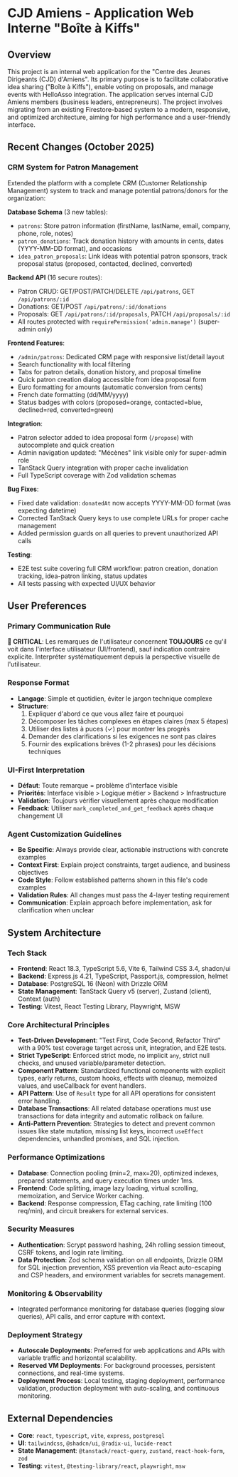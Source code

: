 # CJD Amiens - Application Web Interne "Boîte à Kiffs"

## Overview
This project is an internal web application for the "Centre des Jeunes Dirigeants (CJD) d'Amiens". Its primary purpose is to facilitate collaborative idea sharing ("Boîte à Kiffs"), enable voting on proposals, and manage events with HelloAsso integration. The application serves internal CJD Amiens members (business leaders, entrepreneurs). The project involves migrating from an existing Firestore-based system to a modern, responsive, and optimized architecture, aiming for high performance and a user-friendly interface.

## Recent Changes (October 2025)
### CRM System for Patron Management
Extended the platform with a complete CRM (Customer Relationship Management) system to track and manage potential patrons/donors for the organization:

**Database Schema** (3 new tables):
- `patrons`: Store patron information (firstName, lastName, email, company, phone, role, notes)
- `patron_donations`: Track donation history with amounts in cents, dates (YYYY-MM-DD format), and occasions
- `idea_patron_proposals`: Link ideas with potential patron sponsors, track proposal status (proposed, contacted, declined, converted)

**Backend API** (16 secure routes):
- Patron CRUD: GET/POST/PATCH/DELETE `/api/patrons`, GET `/api/patrons/:id`
- Donations: GET/POST `/api/patrons/:id/donations`
- Proposals: GET `/api/patrons/:id/proposals`, PATCH `/api/proposals/:id`
- All routes protected with `requirePermission('admin.manage')` (super-admin only)

**Frontend Features**:
- `/admin/patrons`: Dedicated CRM page with responsive list/detail layout
- Search functionality with local filtering
- Tabs for patron details, donation history, and proposal timeline
- Quick patron creation dialog accessible from idea proposal form
- Euro formatting for amounts (automatic conversion from cents)
- French date formatting (dd/MM/yyyy)
- Status badges with colors (proposed=orange, contacted=blue, declined=red, converted=green)

**Integration**:
- Patron selector added to idea proposal form (`/propose`) with autocomplete and quick creation
- Admin navigation updated: "Mécènes" link visible only for super-admin role
- TanStack Query integration with proper cache invalidation
- Full TypeScript coverage with Zod validation schemas

**Bug Fixes**:
- Fixed date validation: `donatedAt` now accepts YYYY-MM-DD format (was expecting datetime)
- Corrected TanStack Query keys to use complete URLs for proper cache management
- Added permission guards on all queries to prevent unauthorized API calls

**Testing**:
- E2E test suite covering full CRM workflow: patron creation, donation tracking, idea-patron linking, status updates
- All tests passing with expected UI/UX behavior

## User Preferences
### Primary Communication Rule
**🎯 CRITICAL**: Les remarques de l'utilisateur concernent **TOUJOURS** ce qu'il voit dans l'interface utilisateur (UI/frontend), sauf indication contraire explicite. Interpréter systématiquement depuis la perspective visuelle de l'utilisateur.

### Response Format
- **Langage**: Simple et quotidien, éviter le jargon technique complexe
- **Structure**: 
  1. Expliquer d'abord ce que vous allez faire et pourquoi
  2. Décomposer les tâches complexes en étapes claires (max 5 étapes)
  3. Utiliser des listes à puces (✓) pour montrer les progrès
  4. Demander des clarifications si les exigences ne sont pas claires
  5. Fournir des explications brèves (1-2 phrases) pour les décisions techniques

### UI-First Interpretation
- **Défaut**: Toute remarque = problème d'interface visible
- **Priorités**: Interface visible > Logique métier > Backend > Infrastructure
- **Validation**: Toujours vérifier visuellement après chaque modification
- **Feedback**: Utiliser `mark_completed_and_get_feedback` après chaque changement UI

### Agent Customization Guidelines
- **Be Specific**: Always provide clear, actionable instructions with concrete examples
- **Context First**: Explain project constraints, target audience, and business objectives
- **Code Style**: Follow established patterns shown in this file's code examples
- **Validation Rules**: All changes must pass the 4-layer testing requirement
- **Communication**: Explain approach before implementation, ask for clarification when unclear

## System Architecture
### Tech Stack
- **Frontend**: React 18.3, TypeScript 5.6, Vite 6, Tailwind CSS 3.4, shadcn/ui
- **Backend**: Express.js 4.21, TypeScript, Passport.js, compression, helmet
- **Database**: PostgreSQL 16 (Neon) with Drizzle ORM
- **State Management**: TanStack Query v5 (server), Zustand (client), Context (auth)
- **Testing**: Vitest, React Testing Library, Playwright, MSW

### Core Architectural Principles
- **Test-Driven Development**: "Test First, Code Second, Refactor Third" with a 90% test coverage target across unit, integration, and E2E tests.
- **Strict TypeScript**: Enforced strict mode, no implicit `any`, strict null checks, and unused variable/parameter detection.
- **Component Pattern**: Standardized functional components with explicit types, early returns, custom hooks, effects with cleanup, memoized values, and useCallback for event handlers.
- **API Pattern**: Use of `Result` type for all API operations for consistent error handling.
- **Database Transactions**: All related database operations must use transactions for data integrity and automatic rollback on failure.
- **Anti-Pattern Prevention**: Strategies to detect and prevent common issues like state mutation, missing list keys, incorrect `useEffect` dependencies, unhandled promises, and SQL injection.

### Performance Optimizations
- **Database**: Connection pooling (min=2, max=20), optimized indexes, prepared statements, and query execution times under 1ms.
- **Frontend**: Code splitting, image lazy loading, virtual scrolling, memoization, and Service Worker caching.
- **Backend**: Response compression, ETag caching, rate limiting (100 req/min), and circuit breakers for external services.

### Security Measures
- **Authentication**: Scrypt password hashing, 24h rolling session timeout, CSRF tokens, and login rate limiting.
- **Data Protection**: Zod schema validation on all endpoints, Drizzle ORM for SQL injection prevention, XSS prevention via React auto-escaping and CSP headers, and environment variables for secrets management.

### Monitoring & Observability
- Integrated performance monitoring for database queries (logging slow queries), API calls, and error capture with context.

### Deployment Strategy
- **Autoscale Deployments**: Preferred for web applications and APIs with variable traffic and horizontal scalability.
- **Reserved VM Deployments**: For background processes, persistent connections, and real-time systems.
- **Deployment Process**: Local testing, staging deployment, performance validation, production deployment with auto-scaling, and continuous monitoring.

## External Dependencies
- **Core**: `react`, `typescript`, `vite`, `express`, `postgresql`
- **UI**: `tailwindcss`, `@shadcn/ui`, `@radix-ui`, `lucide-react`
- **State Management**: `@tanstack/react-query`, `zustand`, `react-hook-form`, `zod`
- **Testing**: `vitest`, `@testing-library/react`, `playwright`, `msw`
```
